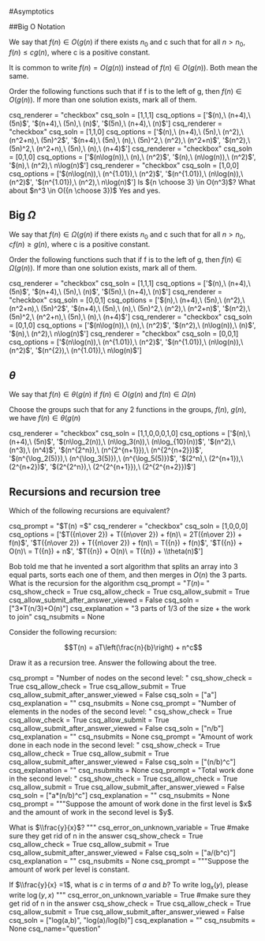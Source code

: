 #Asymptotics

##Big O Notation

We say that $f(n) \in O(g(n)$ if there exists $n_0$ and c such that for all $n>n_0$, $f(n) \le cg(n)$, where c is a positive constant.

It is common to write $f(n) = O(g(n))$ instead of $f(n) \in O(g(n))$. Both mean the same.

Order the following functions such that if f is to the left of g, then $f(n) \in O(g(n))$. If more than one solution exists, mark all of them.

<question multiplechoice>
csq_renderer = "checkbox"
csq_soln = [1,1,1]
csq_options =  ['$(n),\ (n+4),\ (5n)$',
 '$(n+4),\ (5n),\ (n)$',
 '$(5n),\ (n+4),\ (n)$']
</question>

<question multiplechoice>
csq_renderer = "checkbox"
csq_soln = [1,1,0]
csq_options =  ['$(n),\ (n+4),\ (5n),\ (n^2),\ (n^2+n),\ (5n)^2$',
 '$(n+4),\ (5n),\ (n),\ (5n)^2,\ (n^2),\ (n^2+n)$',
 '$(n^2),\ (5n)^2,\ (n^2+n),\ (5n),\ (n),\ (n+4)$']
</question>


<question multiplechoice>
csq_renderer = "checkbox"
csq_soln = [0,1,0]
csq_options =  ['$(n\log(n)),\ (n),\ (n^2)$',
 '$(n),\ (n\log(n)),\ (n^2)$',
 '$(n),\ (n^2),\ n\log(n)$']
</question>

<question multiplechoice>
csq_renderer = "checkbox"
csq_soln = [1,0,0]
csq_options =  ['$(n\log(n)),\ (n^{1.01}),\ (n^2)$',
 '$(n^{1.01}),\ (n\log(n)),\ (n^2)$',
 '$(n^{1.01}),\ (n^2),\ n\log(n)$']
</question>

<checkyourself>
Is ${n \choose 3} \in O(n^3)$? What about  $n^3 \in O({n \choose 3})$

<showhide>
Yes and yes.
</showhide>
</checkyourself>

## Big $\Omega$

We say that $f(n) \in \Omega(g(n)$ if there exists $n_0$ and c such that for all $n>n_0$, $cf(n) \ge g(n)$, where c is a positive constant.

Order the following functions such that if f is to the left of g, then $f(n) \in \Omega(g(n))$. If more than one solution exists, mark all of them.

<question multiplechoice>
csq_renderer = "checkbox"
csq_soln = [1,1,1]
csq_options =  ['$(n),\ (n+4),\ (5n)$',
 '$(n+4),\ (5n),\ (n)$',
 '$(5n),\ (n+4),\ (n)$']
</question>

<question multiplechoice>
csq_renderer = "checkbox"
csq_soln = [0,0,1]
csq_options =  ['$(n),\ (n+4),\ (5n),\ (n^2),\ (n^2+n),\ (5n)^2$',
 '$(n+4),\ (5n),\ (n),\ (5n)^2,\ (n^2),\ (n^2+n)$',
 '$(n^2),\ (5n)^2,\ (n^2+n),\ (5n),\ (n),\ (n+4)$']
</question>


<question multiplechoice>
csq_renderer = "checkbox"
csq_soln = [0,1,0]
csq_options =  ['$(n\log(n)),\ (n),\ (n^2)$',
 '$(n^2),\ (n\log(n)),\ (n)$',
 '$(n),\ (n^2),\ n\log(n)$']
</question>

<question multiplechoice>
csq_renderer = "checkbox"
csq_soln = [0,0,1]
csq_options =  ['$(n\log(n)),\ (n^{1.01}),\ (n^2)$',
 '$(n^{1.01}),\ (n\log(n)),\ (n^2)$',
 '$(n^{2}),\ (n^{1.01}),\ n\log(n)$']
</question>


## $\theta$

We say that $f(n) \in \theta(g(n)$ if $f(n) \in O(g(n)$ and $f(n) \in \Omega(n)$

Choose the groups such that for any 2 functions in the groups, $f(n)$, $g(n)$, we have $f(n) \in \theta(g(n)$

<question multiplechoice>
csq_renderer = "checkbox"
csq_soln = [1,1,0,0,0,1,0]
csq_options =  ['$(n),\ (n+4),\ (5n)$',
 '$(n\log_2(n)),\ (n\log_3(n)),\ (n\log_{10}(n))$',
 '$(n^2),\ (n^3),\ (n^4)$',
'$(n^{2^n}),\ (n^{2^{n+1}}),\ (n^{2^{n+2}})$',
'$(n^{\log_2(5)}),\ (n^{\log_3(5)}),\ (n^{\log_5(5)})$',
'$(2^n),\ (2^{n+1}),\ (2^{n+2})$',
'$(2^{2^n}),\ (2^{2^{n+1}}),\ (2^{2^{n+2}})$']
</question>


## Recursions and recursion tree


Which of the following recursions are equivalent?

<question multiplechoice>
csq_prompt = "$T(n) =$"
csq_renderer = "checkbox"
csq_soln = [1,0,0,0]
csq_options =  ['$T({n\over 2}) + T({n\over 2}) + f(n)\ = 2T({n\over 2}) + f(n)$',
'$T({n\over 2}) + T({n\over 2}) + f(n)\ = T({n}) + f(n)$',
'$T({n}) + O(n)\ = T({n}) + n$',
'$T({n}) + O(n)\ = T({n}) + \\theta(n)$']
</question>






Bob told me that he invented a sort algorithm that splits an array into 3 equal parts, sorts each one of them, and then merges in $O(n)$ the 3 parts.
What is the recursion for the algorithm 
<question expression>
csq_prompt = "$T(n)=$ "
csq_show_check = True
csq_allow_check = True
csq_allow_submit = True
csq_allow_submit_after_answer_viewed = False
csq_soln = ["3*T(n/3)+O(n)"]
csq_explanation = "3 parts of 1/3 of the size + the work to join"
csq_nsubmits = None
</question>


Consider the following recursion: 

$$T(n) = aT\left(\frac{n}{b}\right) + n^c$$ 

Draw it as a recursion tree. Answer the following about the tree.

<question expression>
csq_prompt = "Number of nodes on the second level: "
csq_show_check = True
csq_allow_check = True
csq_allow_submit = True
csq_allow_submit_after_answer_viewed = False
csq_soln = ["a"]
csq_explanation = ""
csq_nsubmits = None
</question>

<question expression>
csq_prompt = "Number of elements in the nodes of the second level: "
csq_show_check = True
csq_allow_check = True
csq_allow_submit = True
csq_allow_submit_after_answer_viewed = False
csq_soln = ["n/b"]
csq_explanation = ""
csq_nsubmits = None
</question>

<question expression>
csq_prompt = "Amount of work done in each node in the second level: "
csq_show_check = True
csq_allow_check = True
csq_allow_submit = True
csq_allow_submit_after_answer_viewed = False
csq_soln = ["(n/b)^c"]
csq_explanation = ""
csq_nsubmits = None
</question>

<question expression>
csq_prompt = "Total work done in the second level: "
csq_show_check = True
csq_allow_check = True
csq_allow_submit = True
csq_allow_submit_after_answer_viewed = False
csq_soln = ["a*(n/b)^c"]
csq_explanation = ""
csq_nsubmits = None
</question>

<question expression>
csq_prompt = """Suppose the amount of work done in the first level is $x$ and the amount of work in the second level is $y$.

What is $\\frac{y}{x}$?
"""
csq_error_on_unknown_variable = True #make sure they get rid of n in the answer
csq_show_check = True
csq_allow_check = True
csq_allow_submit = True
csq_allow_submit_after_answer_viewed = False
csq_soln = ["a/(b^c)"]
csq_explanation = ""
csq_nsubmits = None
</question>
<question expression>
csq_prompt = """Suppose the amount of work per level is constant. 

If  $\\frac{y}{x} =1$,  what is $c$ in terms of $a$ and $b$?  To write $\log_x(y)$, please write $\log(y,x)$
"""
csq_error_on_unknown_variable = True #make sure they get rid of n in the answer
csq_show_check = True
csq_allow_check = True
csq_allow_submit = True
csq_allow_submit_after_answer_viewed = False
csq_soln = ["log(a,b)", "log(a)/log(b)"]
csq_explanation = ""
csq_nsubmits = None
csq_name="question"
</question>



